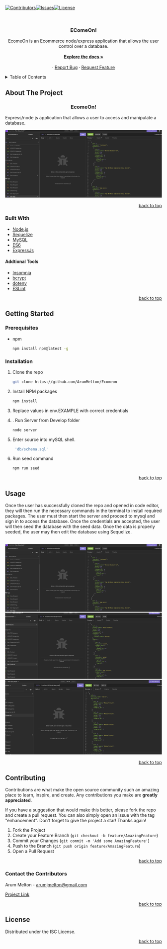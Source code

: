 <div id="top"></div>

[![Contributors][contributors-shield]][contributors-url][![Issues][issues-shield]][issues-url][![License][license-shield]](./LICENSE.txt)



<br />
<div align="center">
  <a href="https://github.com/ArumMelton/Ecomeon">
  </a>

<h3 align="center">EComeOn!</h3>

  <p align="center">
    EcomeOn is an Ecommerce node/express application that allows the user control over a database.
    <br />
    <br />
    <a href="https://github.com/ArumMelton/Ecomeon"><strong>Explore the docs »</strong></a>
    <br />
    <br />
    ·
    <a href="https://github.com/ArumMelton/Ecomeon/issues?q=is%3Aissue+is%3Aopen+sort%3Aupdated-desc">Report Bug</a>
    ·
    <a href="https://github.com/ArumMelton/Ecomeon/issues?q=is%3Aissue+is%3Aopen+sort%3Aupdated-desc">Request Feature</a>
  </p>
</div>



<!-- TABLE OF CONTENTS -->
<details>
  <summary>Table of Contents</summary>
  <ol>
    <li>
      <a href="#about-the-project">About The Project</a>
      <ul>
        <li><a href="#built-with">Built With</a></li>
      </ul>
    </li>
    <li>
      <a href="#getting-started">Getting Started</a>
      <ul>
        <li><a href="#prerequisites">Prerequisites</a></li>
        <li><a href="#installation">Installation</a></li>
      </ul>
    </li>
    <li><a href="#usage">Usage</a></li>
    <li><a href="#contributing">Contributing</a></li>
    <li><a href="#contact-the-contributors">Contact</a></li>
    <li><a href="#license">License</a></li>
  </ol>
</details>


## About The Project
<h3 align="center">EcomeOn!</h3>



Express/node js application that allows a user to access and manipulate a database.
<br/>


![DemoScreen](/imgs/EcomeonDemo1.png)


<p align="right"><a href="#top">back to top</a></p>



### Built With

* [Node.js](https://nodejs.org/en/)
* [Sequelize](https://sequelize.org/)
* [MySQL](https://www.mysql.com/)
* [ES6](https://pixijs.com/)
* [ExpressJs](https://expressjs.com/)


#### Addtional Tools

* [Insomnia](https://eslint.org/)
* [bcrypt](https://eslint.org/)
* [dotenv](https://eslint.org/)
* [ESLint](https://eslint.org/)








<p align="right"><a href="#top">back to top</a></p>




## Getting Started

### Prerequisites

* npm
  ```sh
  npm install npm@latest -g
  ```

### Installation

1. Clone the repo
   ```sh
   git clone https://github.com/ArumMelton/Ecomeon
   ```
2. Install NPM packages
   ```sh
   npm install
   ```
3. Replace values in env.EXAMPLE with correct credentials

4. . Run Server from Develop folder
   ```sh
   node server
   ```

4. Enter source into mySQL shell.
   ```js
    'db/schema.sql'
   ```
5. Run seed command
   ```sh
   npm run seed
   ```
<p align="right"><a href="#top">back to top</a></p>


## Usage


Once the user has successfully cloned the repo and opened in code editor, they will then run the necessary commands in the terminal to install required packages. The user must then start the server and proceed to mysql and sign in to access the database. Once the credentials are accepted, the user will then seed the database with the seed data. Once the data is properly seeded, the user may then edit the database using Sequelize.
<br/>
<br/>

![DemoScreen](/imgs/EcomeonDemo1.png)
![DemoScreen](/imgs/EcomeonDemo2.png)
![DemoScreen](/imgs/EcomeonDemo3.png)



<p align="right"><a href="#top">back to top</a></p>



## Contributing

Contributions are what make the open source community such an amazing place to learn, inspire, and create. Any contributions you make are **greatly appreciated**.

If you have a suggestion that would make this better, please fork the repo and create a pull request. You can also simply open an issue with the tag "enhancement".
Don't forget to give the project a star! Thanks again!

1. Fork the Project
2. Create your Feature Branch (`git checkout -b feature/AmazingFeature`)
3. Commit your Changes (`git commit -m 'Add some AmazingFeature'`)
4. Push to the Branch (`git push origin feature/AmazingFeature`)
5. Open a Pull Request

<p align="right"><a href="#top">back to top</a></p>

<!-- CONTACT -->
### Contact the Contributors

Arum Melton - arumjmelton@gmail.com


[Project Link](https://github.com/https://github.com/ArumMelton/Ecomeon)

<p align="right"><a href="#top">back to top</a></p>

<!-- LICENSE -->
## License

Distributed under the ISC License.

<p align="right"><a href="#top">back to top</a></p>


<!-- MARKDOWN LINKS & IMAGES -->
[contributors-shield]: https://img.shields.io/badge/EcomeOn%20Contributors-brightgreen
[contributors-url]: https://github.com/ArumMelton/Ecomeon/graphs/contributors
[issues-shield]: https://img.shields.io/badge/EcomeOn%20Issues-red
[issues-url]: https://github.com/ArumMelton/Ecomeon/issues
[license-shield]: https://img.shields.io/badge/license-ISC-green
